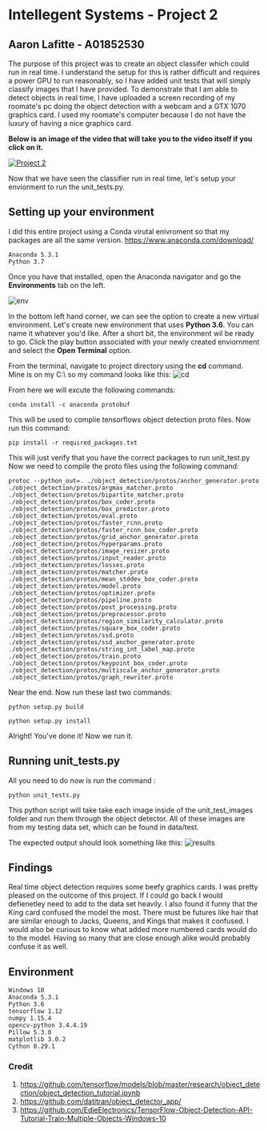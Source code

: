 # Intellegent Systems - Project 2
## Aaron Lafitte - A01852530


The purpose of this project was to create an object classifer which could run in real time.
I understand the setup for this is rather difficult and requires a power GPU to run reasonably,
so I have added unit tests that will simply classify images that I have provided.
To demonstrate that I am able to detect objects in real time, I have uploaded a screen recording 
of my roomate's pc doing the object detection with a webcam and a GTX 1070 graphics card. I used my
roomate's computer because I do not have the luxury of having a nice graphics card. 

**Below is an image of the video that will take you to the video itself if you click on it.**

[![Project 2](http://img.youtube.com/vi/xPUh7N2N0bo/0.jpg)](http://www.youtube.com/watch?v=xPUh7N2N0bo "Project 2")

Now that we have seen the classifier run in real time, let's setup your enviorment to run the unit_tests.py.

## Setting up your environment 

I did this entire project using a Conda virutal enivroment so that my packages are all the same version.
https://www.anaconda.com/download/

```
Anaconda 5.3.1
Python 3.7
```
Once you have that installed, open the Anaconda navigator and go the **Environments** tab on the left.

![env](https://user-images.githubusercontent.com/37847947/49839010-60f79880-fd6a-11e8-85ec-3f2ab2a7fabd.JPG)

In the bottom left hand corner, we can see the option to create a new virtual environment. 
Let's create new environment that uses **Python 3.6**. You can name it whatever you'd like. 
After a short bit, the environment wil be ready to go. Click the play button associated with your 
newly created enviornment and select the **Open Terminal** option. 

From the terminal, navigate to project directory using the **cd** command. Mine is on my C:\ so my
command looks like this:
![cd](https://user-images.githubusercontent.com/37847947/49839426-39a1cb00-fd6c-11e8-98c5-2f792334dc3f.JPG)

From here we will excute the following commands:
```
conda install -c anaconda protobuf
```
This will be used to complie tensorflows object detection proto files.
Now run this command:
```
pip install -r required_packages.txt
```
This will just verify that you have the correct packages to run unit_test.py Now we need to compile the proto files using the following command:
```
protoc --python_out=. ./object_detection/protos/anchor_generator.proto ./object_detection/protos/argmax_matcher.proto ./object_detection/protos/bipartite_matcher.proto ./object_detection/protos/box_coder.proto ./object_detection/protos/box_predictor.proto ./object_detection/protos/eval.proto ./object_detection/protos/faster_rcnn.proto ./object_detection/protos/faster_rcnn_box_coder.proto ./object_detection/protos/grid_anchor_generator.proto ./object_detection/protos/hyperparams.proto ./object_detection/protos/image_resizer.proto ./object_detection/protos/input_reader.proto ./object_detection/protos/losses.proto ./object_detection/protos/matcher.proto ./object_detection/protos/mean_stddev_box_coder.proto ./object_detection/protos/model.proto ./object_detection/protos/optimizer.proto ./object_detection/protos/pipeline.proto ./object_detection/protos/post_processing.proto ./object_detection/protos/preprocessor.proto ./object_detection/protos/region_similarity_calculator.proto ./object_detection/protos/square_box_coder.proto ./object_detection/protos/ssd.proto ./object_detection/protos/ssd_anchor_generator.proto ./object_detection/protos/string_int_label_map.proto ./object_detection/protos/train.proto ./object_detection/protos/keypoint_box_coder.proto ./object_detection/protos/multiscale_anchor_generator.proto ./object_detection/protos/graph_rewriter.proto
```
Near the end. Now run these last two commands:
```
python setup.py build
```
```
python setup.py install
```
Alright! You've done it! Now we run it.

## Running unit_tests.py

All you need to do now is run the command :
```
python unit_tests.py
```

This python script will take take each image inside of the unit_test_images folder and run them through the object detector.
All of these images are from my testing data set, which can be found in data/test.

The expected output should look something like this:
![results](https://user-images.githubusercontent.com/37847947/49842988-d23f4780-fd7a-11e8-8186-a48742419b02.JPG)

## Findings
Real time object detection requires some beefy graphics cards. I was pretty pleased on the outcome of this project. If I could go back I would defienetley need to add to the data set heavily. I also found it funny that the King card confused the model the most. There must be futures like hair that are similar enough to Jacks, Queens, and Kings that makes it confused. I would also be curious to know what added more numbered cards would do to the model. Having so many that are close enough alike would probably confuse it as well. 

## Environment
```
Windows 10
Anaconda 5.3.1
Python 3.6
tensorflow 1.12
numpy 1.15.4
opencv-python 3.4.4.19
Pillow 5.3.0
matplotlib 3.0.2
Cython 0.29.1

```

### Credit

1. https://github.com/tensorflow/models/blob/master/research/object_detection/object_detection_tutorial.ipynb
2. https://github.com/datitran/object_detector_app/
3. https://github.com/EdjeElectronics/TensorFlow-Object-Detection-API-Tutorial-Train-Multiple-Objects-Windows-10



